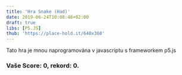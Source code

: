 ```yaml
---
title: 'Hra Snake (Had)'
date: 2019-06-24T10:08:48+02:00
draft: true
libs: [P5.JS]
thub: 'https://place-hold.it/640x360'
---
```


<p>Tato hra je mnou naprogramována v javascriptu s frameworkem p5.js</p>
<script src="sketch.js"></script>
<h3>
  Vaše Score: <span id="score">0</span>, rekord: <span id="rekord">0</span>.
</h3>
